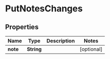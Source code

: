 

# PutNotesChanges


## Properties

| Name | Type | Description | Notes |
|------------ | ------------- | ------------- | -------------|
|**note** | **String** |  |  [optional] |



